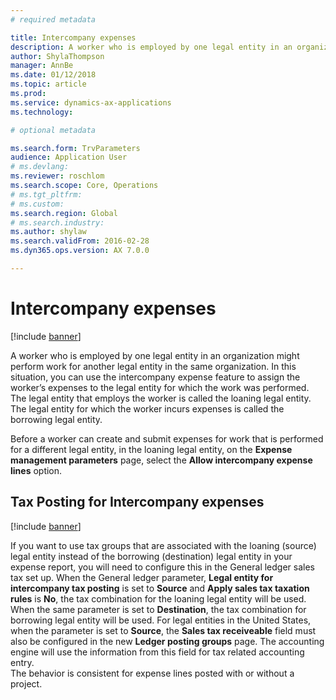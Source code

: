 ```yaml
---
# required metadata

title: Intercompany expenses
description: A worker who is employed by one legal entity in an organization might perform work for another legal entity in the same organization. In this situation, you can use the intercompany expense feature to assign the worker’s expenses to the legal entity for which the work was performed.
author: ShylaThompson
manager: AnnBe
ms.date: 01/12/2018
ms.topic: article
ms.prod: 
ms.service: dynamics-ax-applications
ms.technology: 

# optional metadata

ms.search.form: TrvParameters
audience: Application User
# ms.devlang: 
ms.reviewer: roschlom
ms.search.scope: Core, Operations
# ms.tgt_pltfrm: 
# ms.custom: 
ms.search.region: Global
# ms.search.industry: 
ms.author: shylaw
ms.search.validFrom: 2016-02-28
ms.dyn365.ops.version: AX 7.0.0

---
```


# Intercompany expenses

[!include [banner](../includes/banner.md)]

A worker who is employed by one legal entity in an organization might perform work for another legal entity in the same organization. 
In this situation, you can use the intercompany expense feature to assign the worker’s expenses to the legal entity for which the 
work was performed. The legal entity that employs the worker is called the loaning legal entity. The legal entity for which the worker 
incurs expenses is called the borrowing legal entity. 

Before a worker can create and submit expenses for work that is performed for a different legal entity, in the loaning legal entity, 
on the **Expense management parameters** page, select the **Allow intercompany expense lines** option. 

## Tax Posting for Intercompany expenses

[!include [banner](../includes/banner.md)]

If you want to use tax groups that are associated with the loaning (source) legal entity instead of the borrowing (destination) legal entity in your expense report, you will need to configure this in the General ledger sales tax set up. 
When the General ledger parameter, **Legal entity for intercompany tax posting** is set to **Source** and **Apply sales tax taxation rules** is **No**, the tax combination for the loaning legal entity will be used. When the same parameter is set to **Destination**, the tax combination for borrowing legal entity will be used. 
For legal entities in the United States, when the parameter is set to **Source**, the **Sales tax receiveable** field must also be configured in the new **Ledger posting groups** page. The accounting engine will use the information from this field for tax related accounting entry.   
The behavior is consistent for expense lines posted with or without a project.  
